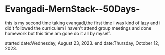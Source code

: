# Evangadi-MernStack--50Days-
this is my second time taking evangadi,the first time i was kind of lazy and i did't followed the curriculem i haven't attend group meetings and done homework
but this time am gone do it all by myself.



started date:Wednesday, August 23, 2023.
end date:Thursday, October 12, 2023.
